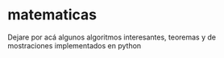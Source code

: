 # matematicas
Dejare por acá algunos algoritmos interesantes, teoremas y de mostraciones implementados en python

